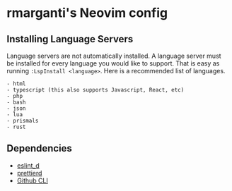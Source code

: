 # rmarganti's Neovim config

## Installing Language Servers

Language servers are not automatically installed. A language server must be
installed for every language you would like to support. That is easy as running
`:LspInstall <language>`. Here is a recommended list of languages.

    - html
    - typescript (this also supports Javascript, React, etc)
    - php
    - bash
    - json
    - lua
    - prismals
    - rust

## Dependencies

- [eslint_d](https://github.com/mantoni/eslint_d.js)
- [prettierd](https://github.com/fsouza/prettierd)
- [Github CLI](https://cli.github.com/)
